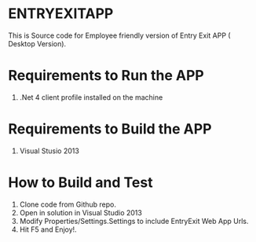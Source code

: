 ENTRYEXITAPP
============

This is Source code for Employee friendly version of Entry Exit APP ( Desktop Version).

Requirements to Run the APP
===========================

1. .Net 4 client profile installed on the machine

Requirements to Build the APP
===========================

1. Visual Stusio 2013

How to Build and Test
========================

1. Clone code from Github repo.
2. Open in solution in Visual Studio 2013
3. Modify Properties/Settings.Settings to include EntryExit Web App Urls.
4. Hit F5 and Enjoy!.
